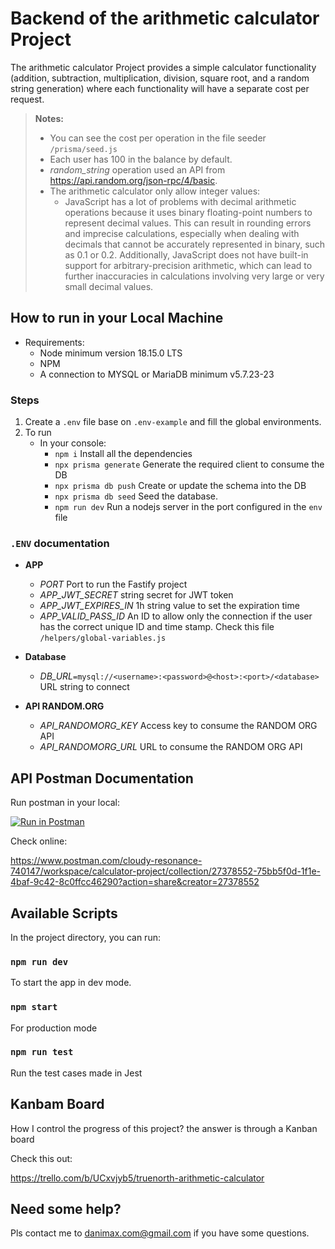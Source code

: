 # Backend of the arithmetic calculator Project

The arithmetic calculator Project provides a simple calculator functionality (addition, subtraction, multiplication, division, square root, and a random string generation) where each functionality will have a separate cost per request.

> **Notes:**
>   - You can see the cost per operation in the file seeder `/prisma/seed.js`
>   - Each user has 100 in the balance by default.
>   - *random_string* operation used an API from https://api.random.org/json-rpc/4/basic.
>   - The arithmetic calculator only allow integer values:
>       - JavaScript has a lot of problems with decimal arithmetic operations because it uses binary floating-point numbers to represent decimal values. This can result in rounding errors and imprecise calculations, especially when dealing with decimals that cannot be accurately represented in binary, such as 0.1 or 0.2. Additionally, JavaScript does not have built-in support for arbitrary-precision arithmetic, which can lead to further inaccuracies in calculations involving very large or very small decimal values.

## How to run in your Local Machine

 - Requirements: 
    - Node minimum version 18.15.0 LTS
    - NPM
    - A connection to MYSQL or MariaDB minimum v5.7.23-23

### Steps

1. Create a `.env` file base on `.env-example` and fill the global environments.
2. To run
    - In your console:
        - `npm i` Install all the dependencies
        - `npx prisma generate` Generate the required client to consume the DB
        - `npx prisma db push` Create or update the schema into the DB
        - `npx prisma db seed` Seed the database.
        - `npm run dev` Run a nodejs server in the port configured in the `env` file

### `.ENV` documentation

- **APP**
    - *PORT* Port to run the Fastify project 
    - *APP_JWT_SECRET* string secret for JWT token
    - *APP_JWT_EXPIRES_IN* 1h string value to set the expiration time
    - *APP_VALID_PASS_ID* An ID to allow only the connection if the user has the correct unique ID and time stamp. Check this file `/helpers/global-variables.js`

- **Database**
    - *DB_URL*`=mysql://<username>:<password>@<host>:<port>/<database>` URL string to connect

- **API RANDOM.ORG**
    - *API_RANDOMORG_KEY* Access key to consume the RANDOM ORG API
    - *API_RANDOMORG_URL* URL to consume the RANDOM ORG API

## API Postman Documentation

Run postman in your local:

[![Run in Postman](https://run.pstmn.io/button.svg)](https://app.getpostman.com/run-collection/27378552-75bb5f0d-1f1e-4baf-9c42-8c0ffcc46290?action=collection%2Ffork&collection-url=entityId%3D27378552-75bb5f0d-1f1e-4baf-9c42-8c0ffcc46290%26entityType%3Dcollection%26workspaceId%3Dbc2cf066-94ce-4207-82ef-4bd754aeb6ea#?env%5BLocal-truenorth-arithmetic-calculator%5D=W3sia2V5IjoiYmFzZVVybCIsInZhbHVlIjoiaHR0cDovLzEyNy4wLjAuMTozMDAwIiwiZW5hYmxlZCI6dHJ1ZSwidHlwZSI6ImRlZmF1bHQiLCJzZXNzaW9uVmFsdWUiOiJodHRwOi8vMTI3LjAuMC4xOjMwMDAiLCJzZXNzaW9uSW5kZXgiOjB9XQ==)

Check online:

https://www.postman.com/cloudy-resonance-740147/workspace/calculator-project/collection/27378552-75bb5f0d-1f1e-4baf-9c42-8c0ffcc46290?action=share&creator=27378552

## Available Scripts

In the project directory, you can run:

### `npm run dev`

To start the app in dev mode.

### `npm start`

For production mode

### `npm run test`

Run the test cases made in Jest

## Kanbam Board

How I control the progress of this project? the answer is through a Kanban board

Check this out:

https://trello.com/b/UCxvjyb5/truenorth-arithmetic-calculator

## Need some help?

Pls contact me to <danimax.com@gmail.com> if you have some questions.